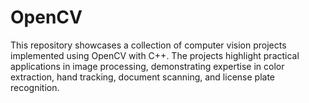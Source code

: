 # OpenCV
This repository showcases a collection of computer vision projects implemented using OpenCV with C++. The projects highlight practical applications in image processing, demonstrating expertise in color extraction, hand tracking, document scanning, and license plate recognition.
